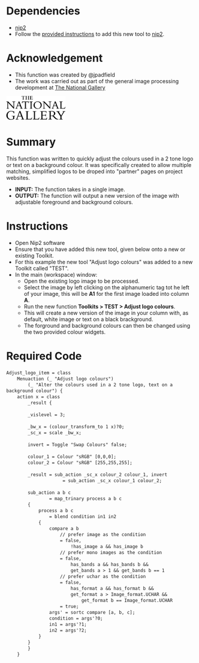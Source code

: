 # Dependencies
* [nip2](https://github.com/libvips/nip2)
* Follow the [provided instructions](https://github.com/jpadfield/nip2-extras/blob/master/README.md) to add this new tool to [nip2](https://github.com/libvips/nip2). 

# Acknowledgement
* This function was created by @jpadfield
* The work was carried out as part of the general image processing development at [The National Gallery](https://www.nationalgallery.org.uk/)
<img src="https://github.com/jpadfield/nip2-extras/blob/master/images/NG Logo Black on Transparent 600.png" height="64" alt="IPERION-CH Logo">

# Summary
This function was written to quickly adjust the colours used in a 2 tone logo or text on a background colour. It was specifically created to allow multiple matching, simplified logos to be droped into "partner" pages on project websites.
* **INPUT:** The function takes in a single image.
* **OUTPUT:** The function will output a new version of the image with adjustable foreground and background colours.

# Instructions
* Open Nip2 software
* Ensure that you have added this new tool, given below onto a new or existing Toolkit.
* For this example the new tool "Adjust logo colours" was added to a new Toolkit called "TEST".
* In the main (workspace) window:
  * Open the existing logo image to be processed.
  * Select the image by left clicking on the alphanumeric tag tot he left of your image, this will be **A1** for the first image loaded into column **A**.
  * Run the new function **Toolkits > TEST > Adjust logo colours**.
  * This will create a new version of the image in your column with, as default, white image or text on a black brackground.
  * The forground and background colours can then be changed using the two provided colour widgets.
  
# Required Code
```
Adjust_logo_item = class
	Menuaction (_ "Adjust logo colours") 
		(_ "Alter the colours used in a 2 tone logo, text on a background colour") {
	action x = class
		_result {

		_vislevel = 3; 

		_bw_x = (colour_transform_to 1 x)?0;
		_sc_x = scale _bw_x;

		invert = Toggle "Swap Colours" false;
		
		colour_1 = Colour "sRGB" [0,0,0];
		colour_2 = Colour "sRGB" [255,255,255];

		_result = sub_action _sc_x colour_2 colour_1, invert 
					 = sub_action _sc_x colour_1 colour_2;
 
		sub_action a b c 
				= map_trinary process a b c
		{
			process a b c 
				= blend condition in1 in2
			{
				compare a b
					// prefer image as the condition
					= false, 
						!has_image a && has_image b
					// prefer mono images as the condition
					= false, 
						has_bands a && has_bands b && 
						get_bands a > 1 && get_bands b == 1
					// prefer uchar as the condition
					= false,
						has_format a && has_format b && 
						get_format a > Image_format.UCHAR && 
							get_format b == Image_format.UCHAR
					= true;
				args' = sortc compare [a, b, c];
				condition = args'?0;
				in1 = args'?1;
				in2 = args'?2;
			}
		}
		}
	}
```
